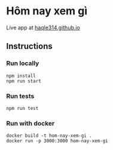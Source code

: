 # Hôm nay xem gì

Live app at [haqle314.github.io](https://haqle314.github.io/hom-nay-xem-gi)

## Instructions

### Run locally
```shell
npm install
npm run start
```

### Run tests
```shell
npm run test
```

### Run with docker
```shell
docker build -t hom-nay-xem-gi .
docker run -p 3000:3000 hom-nay-xem-gi
```
